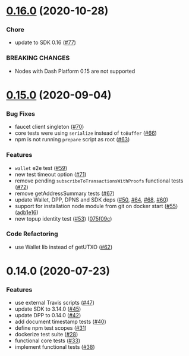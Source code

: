 # [0.16.0](https://github.com/dashevo/plaform-test-suite/compare/v0.15.0...v0.16.0) (2020-10-28)


### Chore

* update to SDK 0.16 ([#77](https://github.com/dashevo/plaform-test-suite/issues/77))


### BREAKING CHANGES

* Nodes with Dash Platform 0.15 are not supported



# [0.15.0](https://github.com/dashevo/plaform-test-suite/compare/v0.14.0...v0.15.0) (2020-09-04)


### Bug Fixes

* faucet client singleton ([#70](https://github.com/dashevo/plaform-test-suite/issues/70))
* core tests were using `serialize` instead of `toBuffer` ([#66](https://github.com/dashevo/plaform-test-suite/issues/66))
* npm is not running `prepare` script as root ([#63](https://github.com/dashevo/plaform-test-suite/issues/63))


### Features

* `wallet` e2e test ([#59](https://github.com/dashevo/plaform-test-suite/issues/59))
* new test timeout option ([#71](https://github.com/dashevo/plaform-test-suite/issues/71))
* remove pending `subscribeToTransactionsWithProofs` functional tests ([#72](https://github.com/dashevo/plaform-test-suite/issues/72))
* remove getAddressSummary tests ([#67](https://github.com/dashevo/plaform-test-suite/issues/67))
* update Wallet, DPP, DPNS and SDK deps ([#50](https://github.com/dashevo/plaform-test-suite/issues/50), [#64](https://github.com/dashevo/plaform-test-suite/issues/64), [#68](https://github.com/dashevo/plaform-test-suite/issues/68), [#60](https://github.com/dashevo/plaform-test-suite/issues/60))
* support for installation node module from git on docker start ([#55](https://github.com/dashevo/plaform-test-suite/issues/55)) ([adb1e16](https://github.com/dashevo/plaform-test-suite/commit/adb1e1672a0288672b2eaef0bf9effc9212b50ad))
* new topup identity test ([#53](https://github.com/dashevo/plaform-test-suite/issues/53)) ([075f09c](https://github.com/dashevo/plaform-test-suite/commit/075f09cb211fcda45aff2c75a2222e735f9eab49))


### Code Refactoring

* use Wallet lib instead of getUTXO ([#62](https://github.com/dashevo/plaform-test-suite/issues/62))



# 0.14.0 (2020-07-23)


### Features

* use external Travis scripts ([#47](https://github.com/dashevo/plaform-test-suite/issues/47))
* update SDK to 3.14.0 ([#45](https://github.com/dashevo/plaform-test-suite/issues/45))
* update DPP to 0.14.0 ([#42](https://github.com/dashevo/plaform-test-suite/issues/42))
* add document timestamp tests ([#40](https://github.com/dashevo/plaform-test-suite/issues/40))
* define npm test scopes ([#31](https://github.com/dashevo/plaform-test-suite/issues/31))
* dockerize test suite ([#28](https://github.com/dashevo/plaform-test-suite/issues/28))
* functional core tests ([#33](https://github.com/dashevo/plaform-test-suite/issues/33))
* implement functional tests ([#38](https://github.com/dashevo/plaform-test-suite/issues/38))
